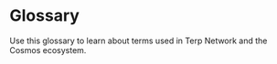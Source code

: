 # Glossary 


Use this glossary to learn about terms used in Terp Network and the Cosmos ecosystem.


